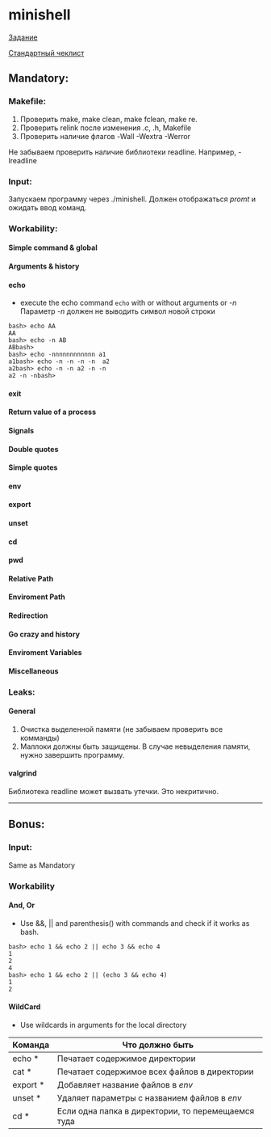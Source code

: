# minishell
[Задание](https://cdn.intra.42.fr/pdf/pdf/43461/en.subject.pdf)

[Стандартный чеклист](https://github.com/mharriso/school21-checklists/blob/master/ng_3_minishell.pdf)

## Mandatory:
### Makefile:
1. Проверить make, make clean, make fclean, make re.
2. Проверить relink после изменения .c, .h, Makefile
3. Проверить наличие флагов -Wall -Wextra -Werror

Не забываем проверить наличие библиотеки readline. Например, -lreadline

### Input:

Запускаем программу через ./minishell. Должен отображаться *promt* и ожидать ввод команд.

### Workability:
#### Simple command & global

#### Arguments & history


#### echo
- execute the echo command `echo` with or without arguments or *-n*
Параметр *-n* должен не выводить символ новой строки
```
bash> echo AA
AA
bash> echo -n AB
ABbash>
bash> echo -nnnnnnnnnnnn a1
a1bash> echo -n -n -n -n  a2
a2bash> echo -n -n a2 -n -n
a2 -n -nbash>
```

#### exit

#### Return value of a process

#### Signals

#### Double quotes

#### Simple quotes

#### env

#### export

#### unset

#### cd

#### pwd

#### Relative Path

#### Enviroment Path

#### Redirection

#### Go crazy and history

#### Enviroment Variables

#### Miscellaneous

### Leaks:
#### General
1. Очистка выделенной памяти (не забываем проверить все комманды)
2. Маллоки должны быть защищены. В случае невыделения памяти, нужно завершить программу.


#### valgrind

Библиотека readline может вызвать утечки. Это некритично.
___
## Bonus:
### Input:
Same as Mandatory

### Workability

#### And, Or
- Use &&, || and parenthesis() with commands and check if it works as bash.
```
bash> echo 1 && echo 2 || echo 3 && echo 4
1
2
4
bash> echo 1 && echo 2 || (echo 3 && echo 4)
1
2
```

#### WildCard
- Use wildcards in arguments for the local directory

Команда | Что должно быть
--- | ---
echo * | Печатает содержимое директории
cat * | Печатает содержимое всех файлов в директории
export * | Добавляет название файлов в *env*
unset * | Удаляет параметры с названием файлов в *env*
cd * | Если одна папка в директории, то перемещаемся туда
